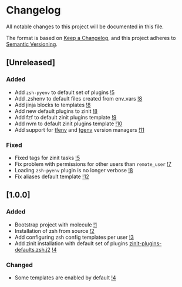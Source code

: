 # Changelog
All notable changes to this project will be documented in this file.

The format is based on [Keep a Changelog](https://keepachangelog.com/en/1.0.0/),
and this project adheres to [Semantic Versioning](https://semver.org/spec/v2.0.0.html).

## [Unreleased]

### Added

* Add `zsh-pyenv` to default set of plugins [!5](https://github.com/nekeal/ansible-role-zsh/pull/5)
* Add .zshenv to default files created from env_vars [!8](https://github.com/nekeal/ansible-role-zsh/pull/8)
* Add jinja blocks to templates [!8](https://github.com/nekeal/ansible-role-zsh/pull/8)
* Add new default plugins to zinit [!8](https://github.com/nekeal/ansible-role-zsh/pull/8)
* Add fzf to default zinit plugins template [!9](https://github.com/nekeal/ansible-role-zsh/pull/9)
* Add nvm to default zinit plugins template [!10](https://github.com/nekeal/ansible-role-zsh/pull/10)
* Add support for [tfenv](https://github.com/tfutils/tfenv) and [tgenv](https://github.com/cunymatthieu/tgenv/tree/master/bin) version managers [!11](https://github.com/nekeal/ansible-role-zsh/pull/11)

### Fixed

* Fixed tags for zinit tasks [!5](https://github.com/nekeal/ansible-role-zsh/pull/5)
* Fix problem with permissions for other users than `remote_user` [!7](https://github.com/nekeal/ansible-role-zsh/pull/5)
* Loading `zsh-pyenv` plugin is no longer verbose [!8](https://github.com/nekeal/ansible-role-zsh/pull/8)
* Fix aliases default template [!12](https://github.com/nekeal/ansible-role-zsh/pull/12)

## [1.0.0]

### Added
* Bootstrap project with molecule [!1](https://github.com/nekeal/ansible-role-zsh/pull/1)
* Installation of zsh from source [!2](https://github.com/nekeal/ansible-role-zsh/pull/2)
* Add configuring zsh config templates per user [!3](https://github.com/nekeal/ansible-role-zsh/pull/3)
* Add zinit installation with default set of plugins [zinit-plugins-defaults.zsh.j2](./templates/zinit-plugins-default.zsh.j2) [!4](https://github.com/nekeal/ansible-role-zsh/pull/4)

### Changed
* Some templates are enabled by default [!4](https://github.com/nekeal/ansible-role-zsh/pull/4)

